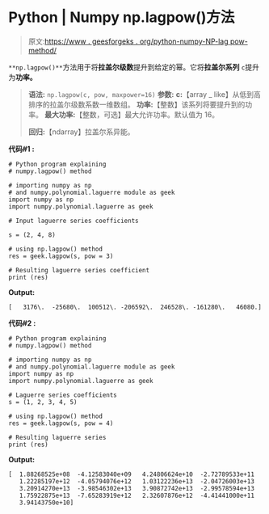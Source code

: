 # Python | Numpy np.lagpow()方法

> 原文:[https://www . geesforgeks . org/python-numpy-NP-lag pow-method/](https://www.geeksforgeeks.org/python-numpy-np-lagpow-method/)

`**np.lagpow()**`方法用于将**拉盖尔级数**提升到给定的幂。它将**拉盖尔系列** `c`提升为**功率。**

> **语法:** `np.lagpow(c, pow, maxpower=16)`
> **参数:**
> **c:**【array _ like】从低到高排序的拉盖尔级数系数一维数组。
> **功率:**【整数】该系列将要提升到的功率。
> **最大功率:**【整数，可选】最大允许功率。默认值为 16。
> 
> **回归:**【ndarray】拉盖尔系异能。

**代码#1 :**

```
# Python program explaining
# numpy.lagpow() method 

# importing numpy as np  
# and numpy.polynomial.laguerre module as geek 
import numpy as np 
import numpy.polynomial.laguerre as geek

# Input laguerre series coefficients

s = (2, 4, 8) 

# using np.lagpow() method 
res = geek.lagpow(s, pow = 3) 

# Resulting laguerre series coefficient
print (res) 
```

**Output:**

```
[   3176\.  -25680\.  100512\. -206592\.  246528\. -161280\.   46080.]

```

**代码#2 :**

```
# Python program explaining
# numpy.lagpow() method 

# importing numpy as np  
# and numpy.polynomial.laguerre module as geek 
import numpy as np 
import numpy.polynomial.laguerre as geek

# Laguerre series coefficients
s = (1, 2, 3, 4, 5) 

# using np.lagpow() method 
res = geek.lagpow(s, pow = 4) 

# Resulting laguerre series
print (res) 
```

**Output:**

```
[  1.88268525e+08  -4.12583040e+09   4.24806624e+10  -2.72789533e+11
   1.22285197e+12  -4.05794076e+12   1.03122236e+13  -2.04726003e+13
   3.20914270e+13  -3.98546302e+13   3.90872742e+13  -2.99578594e+13
   1.75922875e+13  -7.65283919e+12   2.32607876e+12  -4.41441000e+11
   3.94143750e+10]

```